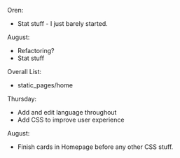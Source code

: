 Oren:
* Stat stuff - I just barely started.

August:
* Refactoring?
* Stat stuff


Overall List:
* static_pages/home

Thursday:
* Add and edit language throughout
* Add CSS to improve user experience

August:
* Finish cards in Homepage before any other CSS stuff.

  <!-- <%= image_tag "project_photo1.jpeg", height: 200  %> -->
